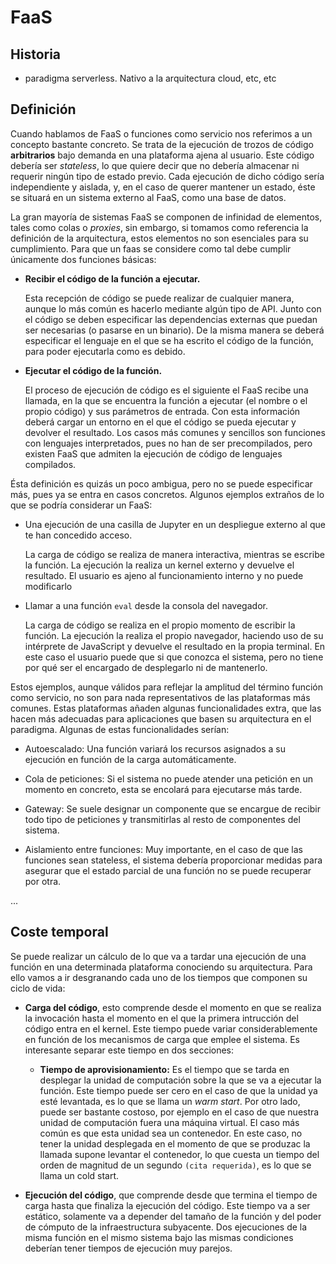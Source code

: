 # FaaS

## Historia

- paradigma serverless. Nativo a la arquitectura cloud, etc, etc

## Definición

Cuando hablamos de FaaS o funciones como servicio nos referimos a un concepto bastante concreto.
Se trata de la ejecución de trozos de código __arbitrarios__ bajo demanda en una plataforma ajena al usuario.  <!-- TODO: refrasear -->
Este código debería ser _stateless_, lo que quiere decir que no debería almacenar ni requerir ningún tipo de estado previo.
Cada ejecución de dicho código sería independiente y aislada, y, en el caso de querer mantener un estado, éste se situará en un sistema externo al FaaS, como una base de datos.

La gran mayoría de sistemas FaaS se componen de infinidad de elementos, tales como colas o _proxies_, sin embargo, si tomamos como referencia la definición de la arquitectura, estos elementos no son esenciales para su cumplimiento.
Para que un faas se considere como tal debe cumplir únicamente dos funciones básicas:

* __Recibir el código de la función a ejecutar.__

  Esta recepción de código se puede realizar de cualquier manera, aunque lo más común es hacerlo mediante algún tipo de API.
  Junto con el código se deben especificar las dependencias externas que puedan ser necesarias (o pasarse en un binario).
  De la misma manera se deberá especificar el lenguaje en el que se ha escrito el código de la función, para poder ejecutarla como es debido.

* __Ejecutar el código de la función.__

  El proceso de ejecución de código es el siguiente el FaaS recibe una llamada, en la que se encuentra la función a ejecutar (el nombre o el propio código) y sus parámetros de entrada.
  Con esta información deberá cargar un entorno en el que el código se pueda ejecutar y devolver el resultado.
  Los casos más comunes y sencillos son funciones con lenguajes interpretados, pues no han de ser precompilados, pero existen FaaS que admiten la ejecución de código de lenguajes compilados.

Ésta definición es quizás un poco ambigua, pero no se puede especificar más, pues ya se entra en casos concretos. Algunos ejemplos extraños de lo que se podría considerar un FaaS:

* Una ejecución de una casilla de Jupyter en un despliegue externo al que te han concedido acceso.

  La carga de código se realiza de manera interactiva, mientras se escribe la función.
  La ejecución la realiza un kernel externo y devuelve el resultado.
  El usuario es ajeno al funcionamiento interno y no puede modificarlo

* Llamar a una función `eval` desde la consola del navegador.

  La carga de código se realiza en el propio momento de escribir la función.
  La ejecución la realiza el propio navegador, haciendo uso de su intérprete de JavaScript y devuelve el resultado en la propia terminal.
  En este caso el usuario puede que si que conozca el sistema, pero no tiene por qué ser el encargado de desplegarlo ni de mantenerlo.

Estos ejemplos, aunque válidos para reflejar la amplitud del término función como servicio, no son para nada representativos de las plataformas más comunes.
Estas plataformas añaden algunas funcionalidades extra, que las hacen más adecuadas para aplicaciones que basen su arquitectura en el paradigma. 
Algunas de estas funcionalidades serían:

* Autoescalado: Una función variará los recursos asignados a su ejecución en función de la carga automáticamente.

* Cola de peticiones: Si el sistema no puede atender una petición en un momento en concreto, esta se encolará para ejecutarse más tarde.

* Gateway: Se suele designar un componente que se encargue de recibir todo tipo de peticiones y transmitirlas al resto de componentes del sistema.

* Aislamiento entre funciones: Muy importante, en el caso de que las funciones sean stateless, el sistema debería proporcionar medidas para asegurar que el estado parcial de una función no se puede recuperar por otra.

...

## Coste temporal

Se puede realizar un cálculo de lo que va a tardar una ejecución de una función en una determinada plataforma conociendo su arquitectura.
Para ello vamos a ir desgranando cada uno de los tiempos que componen su ciclo de vida:

* __Carga del código__, esto comprende desde el momento en que se realiza la invocación hasta el momento en el que la primera intrucción del código entra en el kernel.
Este tiempo puede variar considerablemente en función de los mecanismos de carga que emplee el sistema.
Es interesante separar este tiempo en dos secciones:

  * __Tiempo de aprovisionamiento:__ Es el tiempo que se tarda en desplegar la unidad de computación sobre la que se va a ejecutar la función.
  Este tiempo puede ser cero en el caso de que la unidad ya esté levantada, es lo que se llama un _warm start_.
  Por otro lado, puede ser bastante costoso, por ejemplo en el caso de que nuestra unidad de computación fuera una máquina virtual.
  El caso más común es que esta unidad sea un contenedor.
  En este caso, no tener la unidad desplegada en el momento de que se produzac la llamada supone levantar el contenedor, lo que cuesta un tiempo del orden de magnitud de un segundo `(cita requerida)`, es lo que se llama un cold start.

* __Ejecución del código__, que comprende desde que termina el tiempo de carga hasta que finaliza la ejecución del código.
Este tiempo va a ser estático, solamente va a depender del tamaño de la función y del poder de cómputo de la infraestructura subyacente.
Dos ejecuciones de la misma función en el mismo sistema bajo las mismas condiciones deberían tener tiempos de ejecución muy parejos. <!-- en un faas que funcione con contenedores como unidad de ejecución no va a ser siempre asi, pues el kernel es compartido y el schedule puede tener otras faenas en un momento dado. Vamos, que las condiciones no son iguales-->

<!-- TODO: Tiempo de retorno de resultados? considerar -->